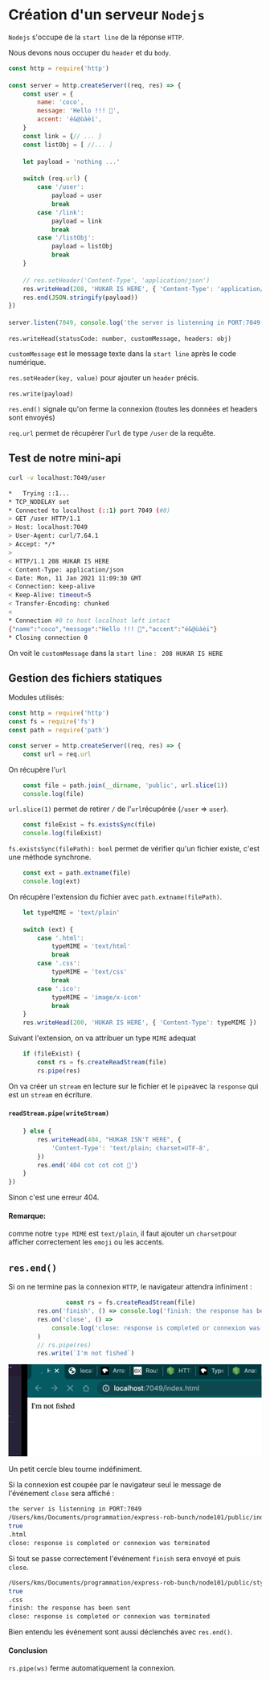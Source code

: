 # Création d'un serveur `Nodejs`

`Nodejs` s'occupe de la `start line` de la réponse `HTTP`.

Nous devons nous occuper du `header` et du `body`.

```js
const http = require('http')

const server = http.createServer((req, res) => {
    const user = {
        name: 'coco',
        message: 'Hello !!! 🐒',
        accent: 'é&@ùàèï',
    }
    const link = {// ... }
    const listObj = [ //... ]

    let payload = 'nothing ...'

    switch (req.url) {
        case '/user':
            payload = user
            break
        case '/link':
            payload = link
            break
        case '/listObj':
            payload = listObj
            break
    }

    // res.setHeader('Content-Type', 'application/json')
    res.writeHead(208, 'HUKAR IS HERE', { 'Content-Type': 'application/json' })
    res.end(JSON.stringify(payload))
})

server.listen(7049, console.log('the server is listenning in PORT:7049'))

```

`res.writeHead(statusCode: number, customMessage, headers: obj)`

`customMessage` est le message texte dans la `start line` après le code numérique.

`res.setHeader(key, value)` pour ajouter un `header` précis.

`res.write(payload)`

`res.end()` signale qu'on ferme la connexion (toutes les données et headers sont envoyés)

`req.url` permet de récupérer l'`url` de type `/user` de la requête.

## Test de notre mini-api

```bash
curl -v localhost:7049/user
```

```bash
*   Trying ::1...
* TCP_NODELAY set
* Connected to localhost (::1) port 7049 (#0)
> GET /user HTTP/1.1
> Host: localhost:7049
> User-Agent: curl/7.64.1
> Accept: */*
> 
< HTTP/1.1 208 HUKAR IS HERE
< Content-Type: application/json
< Date: Mon, 11 Jan 2021 11:09:30 GMT
< Connection: keep-alive
< Keep-Alive: timeout=5
< Transfer-Encoding: chunked
< 
* Connection #0 to host localhost left intact
{"name":"coco","message":"Hello !!! 🐒","accent":"é&@ùàèï"}
* Closing connection 0
```

On voit le `customMessage` dans la `start line` : ` 208 HUKAR IS HERE`



## Gestion des fichiers statiques

Modules utilisés:

```js
const http = require('http')
const fs = require('fs')
const path = require('path')
```

```js
const server = http.createServer((req, res) => {
    const url = req.url
```

On récupère l'`url`

```js
    const file = path.join(__dirname, 'public', url.slice(1))
    console.log(file)
```
`url.slice(1)` permet de retirer `/` de l'`url`récupérée (`/user` => `user`).

```js
    const fileExist = fs.existsSync(file)
    console.log(fileExist)
```
`fs.existsSync(filePath): bool` permet de vérifier qu'un fichier existe, c'est une méthode synchrone. 


```js
    const ext = path.extname(file)
    console.log(ext)
```

On récupère l'extension du fichier avec `path.extname(filePath)`.

```js
    let typeMIME = 'text/plain'

    switch (ext) {
        case '.html':
            typeMIME = 'text/html'
            break
        case '.css':
            typeMIME = 'text/css'
            break
        case '.ico':
            typeMIME = 'image/x-icon'
            break
    }
    res.writeHead(200, 'HUKAR IS HERE', { 'Content-Type': typeMIME })
```
Suivant l'extension, on va attribuer un type `MIME` adequat


```js
    if (fileExist) {
        const rs = fs.createReadStream(file)
        rs.pipe(res)    
```
On va créer un `stream` en lecture sur le fichier et le `pipe`avec la `response` qui est un `stream` en écriture.

#### `readStream.pipe(writeStream)`


```js
    } else {
        res.writeHead(404, "HUKAR ISN'T HERE", {
            'Content-Type': 'text/plain; charset=UTF-8',
        })
        res.end('404 cot cot cot 🐔')
    }
})
```
Sinon c'est une erreur 404.

#### Remarque: 

comme notre `type MIME` est `text/plain`, il faut ajouter un `charset`pour afficher correctement les `emoji` ou les accents.



## `res.end()`

Si on ne termine pas la connexion `HTTP`, le navigateur attendra infiniment :

```js
				const rs = fs.createReadStream(file)
        res.on('finish', () => console.log('finish: the response has been sent'))
        res.on('close', () =>
            console.log('close: response is completed or connexion was terminated')
        )
        // rs.pipe(res)
        res.write(`I'm not fished`)
```

<img src="assets/infinite-waiting.png" alt="infinite-waiting" style="zoom:50%;" />

Un petit cercle bleu tourne indéfiniment.

Si la connexion est coupée par le navigateur seul le message de l'événement `close` sera affiché :

```bash
the server is listenning in PORT:7049
/Users/kms/Documents/programmation/express-rob-bunch/node101/public/index.html
true
.html
close: response is completed or connexion was terminated
```

Si tout se passe correctement l'événement `finish` sera envoyé et puis `close`.

```bash
/Users/kms/Documents/programmation/express-rob-bunch/node101/public/style.css
true
.css
finish: the response has been sent
close: response is completed or connexion was terminated
```

Bien entendu les événement sont aussi déclenchés avec `res.end()`.

#### Conclusion

`rs.pipe(ws)` ferme automatiquement la connexion.

